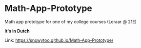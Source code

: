 # Math-App-Prototype
Math app prototype for one of my college courses (Leraar @ 21E)

**It's in Dutch**

Link: https://snowytoo.github.io/Math-App-Prototype/
